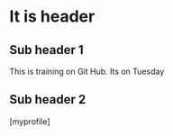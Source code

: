 # It is header
## Sub header 1
This is training on Git Hub.
Its on Tuesday

## Sub header 2

[myprofile]

